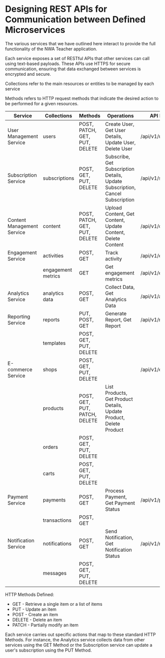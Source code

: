 # Designing REST APIs for Communication between Defined Microservices

The various services that we have outlined here interact to provide the full functionality of 
the NWA Teacher application.

Each service exposes a set of RESTful APIs that other services can call using text-based payloads. These APIs use HTTPS for secure communication, ensuring that data exchanged between services is encrypted and secure.

Collections refer to the main resources or entities to be managed by each service

Methods refers to HTTP request methods that indicate the desired action to be performed for a given resources. 

| Service | Collections | Methods | Operations | API Endpoint |
| ------------ | ----------- | ------- | ------- | ----------- |
| User Management Service | users | POST, PATCH, GET, PUT, DELETE |  Create User, Get User Details, Update User, Delete User | /api/v1/users |
| Subscription Service | subscriptions | POST, GET, PUT, DELETE | Subscribe, Get Subscription Details, Update Subscription, Cancel Subscription | /api/v1/subscriptions |
| Content Management Service | content | POST, PATCH, GET, PUT, DELETE | Upload Content, Get Content, Update Content, Delete Content | /api/v1/content |
| Engagement Service | activities | POST, GET | Track activity | /api/v1/engagement |
| | engagement metrics | GET | Get engagement metrics | /api/v1/engagement |
| Analytics Service | analytics data | POST, GET | Collect Data, Get Analytics Data | /api/v1/analytics |
| Reporting Service | reports | PUT, POST, GET | Generate Report, Get Report | /api/v1/reports| 
| | templates | POST, GET, PUT, DELETE | |  |
| E-commerce Service | shops | POST, GET, PUT, DELETE |  | /api/v1/ecommerce |
| | products | POST, GET, PUT, PATCH, DELETE | List Products, Get Product Details, Update Product, Delete Product |
| | orders | POST, GET, PUT, DELETE | | |
| | carts | POST, GET, PUT, DELETE | | |
| Payment Service | payments | POST, GET | Process Payment, Get Payment Status | /api/v1/payments |
| | transactions | POST, GET | | |
| Notification Service | notifications | POST, GET | Send Notification, Get Notification Status | /api/v1/notifications |
| | messages | POST, GET, PUT, DELETE | | |

HTTP Methods Defined:
* GET - Retrieve a single item or a list of items
* PUT - Update an item
* POST - Create an item
* DELETE - Delete an item
* PATCH - Partially modify an item

Each service carries out specific actions that map to these standard HTTP Methods. For instance, the Analytics service collects data from other services using the GET Method or the Subscription service can update a user's subscription using the PUT Method.


